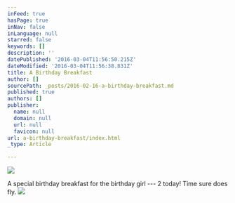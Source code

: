 ```yaml
---
inFeed: true
hasPage: true
inNav: false
inLanguage: null
starred: false
keywords: []
description: ''
datePublished: '2016-03-04T11:56:50.215Z'
dateModified: '2016-03-04T11:56:38.831Z'
title: A Birthday Breakfast
author: []
sourcePath: _posts/2016-02-16-a-birthday-breakfast.md
published: true
authors: []
publisher:
  name: null
  domain: null
  url: null
  favicon: null
url: a-birthday-breakfast/index.html
_type: Article

---
```

![](https://the-grid-user-content.s3-us-west-2.amazonaws.com/bb22698e-f41b-4aa7-8f58-c8309316d26b.jpg)

A special birthday breakfast for the birthday girl --- 2 today! Time sure does fly.
![](https://s3-us-west-2.amazonaws.com/the-grid-img/p/c52797941b349b2516e2c965ffa85b3a29e7964e.jpg)